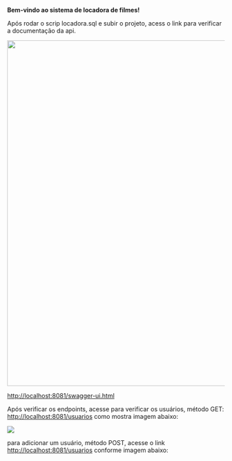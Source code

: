 <b>Bem-vindo ao sistema de locadora de filmes!</b>

Após rodar o scrip locadora.sql e subir o projeto, acess o link para verificar a documentação da api.

<img src="https://imgur.com/QrE11jw.png" width="1240" height="800">

<a href="http://localhost:8081/swagger-ui.html">http://localhost:8081/swagger-ui.html</a>

Após verificar os endpoints, acesse para verificar os usuários, método GET:
<a href="http://localhost:8081/usuarios">http://localhost:8081/usuarios</a>
como mostra imagem abaixo:

<img src="https://imgur.com/FRms4Mz">

para adicionar um usuário, método POST, acesse o link
<a href="http://localhost:8081/usuarios">http://localhost:8081/usuarios</a> 
conforme imagem abaixo:


